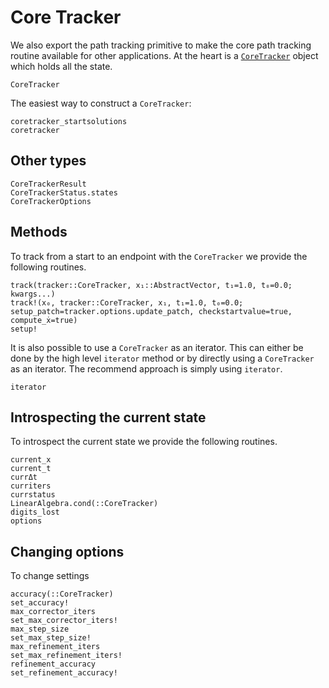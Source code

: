 # Core Tracker

We also export the path tracking primitive to make the core path tracking routine
available for other applications.
At the heart is a [`CoreTracker`](@ref) object which holds
all the state.

```@docs
CoreTracker
```

The easiest way to construct a `CoreTracker`:
```@docs
coretracker_startsolutions
coretracker
```

## Other types
```@docs
CoreTrackerResult
CoreTrackerStatus.states
CoreTrackerOptions
```

## Methods
To track from a start to an endpoint with the `CoreTracker` we provide the following
routines.
```@docs
track(tracker::CoreTracker, x₁::AbstractVector, t₁=1.0, t₀=0.0; kwargs...)
track!(x₀, tracker::CoreTracker, x₁, t₁=1.0, t₀=0.0; setup_patch=tracker.options.update_patch, checkstartvalue=true, compute_ẋ=true)
setup!
```

It is also possible to use a `CoreTracker` as an iterator. This can either
be done by the high level `iterator` method or by directly using a `CoreTracker`
as an iterator. The recommend approach is simply using `iterator`.
```@docs
iterator
```

## Introspecting the current state
To introspect the current state we provide the following routines.
```@docs
current_x
current_t
currΔt
curriters
currstatus
LinearAlgebra.cond(::CoreTracker)
digits_lost
options
```

## Changing options
To change settings
```@docs
accuracy(::CoreTracker)
set_accuracy!
max_corrector_iters
set_max_corrector_iters!
max_step_size
set_max_step_size!
max_refinement_iters
set_max_refinement_iters!
refinement_accuracy
set_refinement_accuracy!
```
